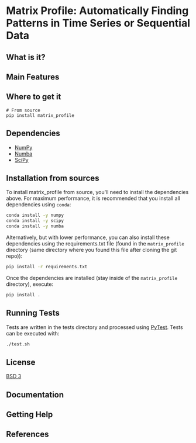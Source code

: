 # Matrix Profile: Automatically Finding Patterns in Time Series or Sequential Data

## What is it?

## Main Features

## Where to get it

```PyPI
# From source
pip install matrix_profile
```

## Dependencies
- [NumPy]()
- [Numba]()
- [SciPy]()

## Installation from sources

To install matrix_profile from source, you'll need to install the dependencies above. For maximum performance, it is recommended that you install all dependencies using `conda`:

```sh
conda install -y numpy
conda install -y scipy
conda install -y numba
```

Alternatively, but with lower performance, you can also install these dependencies using the requirements.txt file (found in the `matrix_profile` directory (same directory where you found this file after cloning the git repo)):

```sh
pip install -r requirements.txt
```
Once the dependencies are installed (stay inside of the `matrix_profile` directory), execute:

```sh
pip install .
```

## Running Tests

Tests are written in the tests directory and processed using [PyTest](). Tests can be executed with:

```sh
./test.sh
```

## License
[BSD 3](License)

## Documentation

## Getting Help

## References
